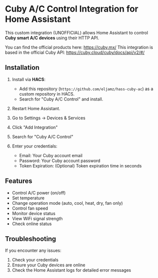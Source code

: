 # Cuby A/C Control Integration for Home Assistant

This custom integration (UNOFFICIAL) allows Home Assistant to control **Cuby smart A/C devices** using their HTTP API.

You can find the official products here: https://cuby.mx/ 
This integration is based in the official Cuby API: https://cuby.cloud/cuby/docs/api/v2/#/


## Installation

1. Install via **HACS**:
   - Add this repository (`https://github.com/eljamz/hass-cuby-ac`) as a custom repository in HACS.
   - Search for "Cuby A/C Control" and install.

2. Restart Home Assistant.

3. Go to Settings -> Devices & Services
4. Click "Add Integration"
5. Search for "Cuby A/C Control"
6. Enter your credentials:
   - Email: Your Cuby account email
   - Password: Your Cuby account password
   - Token Expiration: (Optional) Token expiration time in seconds

## Features

- Control A/C power (on/off)
- Set temperature
- Change operation mode (auto, cool, heat, dry, fan only)
- Control fan speed
- Monitor device status
- View WiFi signal strength
- Check online status

## Troubleshooting

If you encounter any issues:
1. Check your credentials
2. Ensure your Cuby devices are online
3. Check the Home Assistant logs for detailed error messages
